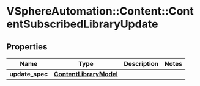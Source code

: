 # VSphereAutomation::Content::ContentSubscribedLibraryUpdate

## Properties
Name | Type | Description | Notes
------------ | ------------- | ------------- | -------------
**update_spec** | [**ContentLibraryModel**](ContentLibraryModel.md) |  | 


